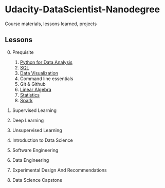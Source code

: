 # Udacity-DataScientist-Nanodegree
Course materials, lessons learned, projects

## Lessons

00. Prequisite
    1. [Python for Data Analysis](lessons/00.Prerequisite/01.Python.ipynb)
    1. [SQL](#todo)
    1. [Data Visualization](#todo)
    1. Command line essentials
    1. Git & Github
    1. [Linear Algebra](#todo)
    1. [Statistics](#todo)
    1. [Spark](#todo)

01. Supervised Learning
02. Deep Learning
04. Unsupervised Learning
05. Introduction to Data Science
06. Software Engineering
07. Data Engineering
08. Experimental Design And Recommendations
09. Data Science Capstone
